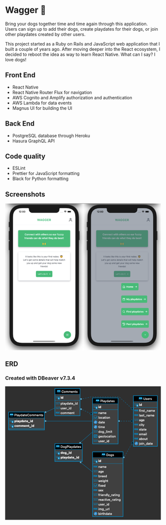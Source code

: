 # Wagger 🐶

Bring your dogs together time and time again through this application. Users can sign up to add their dogs, create playdates for their dogs, or join other playdates created by other users.

This project started as a Ruby on Rails and JavaScript web application that I built a couple of years ago. After moving deeper into the React ecosystem, I decided to reboot the idea as way to learn React Native. What can I say? I love dogs!

## Front End

- React Native
- React Native Router Flux for navigation
- AWS Cognito and Amplify authorization and authentication
- AWS Lambda for data events
- Magnus UI for building the UI

## Back End

- PostgreSQL database through Heroku
- Hasura GraphQL API

## Code quality

- ESLint
- Prettier for JavaScript formatting
- Black for Python formatting

## Screenshots

![Wagger mock home screen](/wagger-home.png)

## ERD

### Created with DBeaver v7.3.4

![Wagger Entity Relationship Diagram](/wagger.png)
